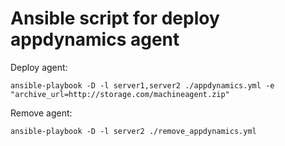 # Ansible script for deploy appdynamics agent 


Deploy agent:
    
    ansible-playbook -D -l server1,server2 ./appdynamics.yml -e "archive_url=http://storage.com/machineagent.zip"

Remove agent:

    ansible-playbook -D -l server2 ./remove_appdynamics.yml